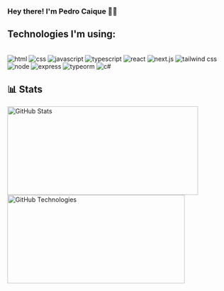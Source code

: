 ### Hey there! I'm Pedro Caique ✌🏼

## Technologies I'm using:

<div style="display: block"><br>
    <img alt="html" src="https://img.shields.io/badge/HTML5-E34F26?style=for-the-badge&logo=html5&logoColor=white">
    <img alt="css" src="https://img.shields.io/badge/CSS3-1572B6?style=for-the-badge&logo=css3&logoColor=white">
    <img alt="javascript" src="https://img.shields.io/badge/JavaScript-323330?style=for-the-badge&logo=javascript&logoColor=F7DF1E">
    <img alt="typescript" src="https://img.shields.io/badge/TypeScript-007ACC?style=for-the-badge&logo=typescript&logoColor=white">
    <img alt="react" src="https://img.shields.io/badge/React-20232A?style=for-the-badge&logo=react&logoColor=61DAFB">
    <img alt="next.js" src="https://img.shields.io/badge/Next.js-000000.svg?style=for-the-badge&logo=nextdotjs&logoColor=white">
    <img alt="tailwind css" src="https://img.shields.io/badge/Tailwind%20CSS-06B6D4.svg?style=for-the-badge&logo=Tailwind-CSS&logoColor=white">
    <img alt="node" src="https://img.shields.io/badge/Node.js-43853D?style=for-the-badge&logo=node.js&logoColor=white">
    <img alt="express" src="https://img.shields.io/badge/Express-000000.svg?style=for-the-badge&logo=Express&logoColor=white">
    <img alt="typeorm" src="https://img.shields.io/badge/TypeORM-FE0803.svg?style=for-the-badge&logo=TypeORM&logoColor=white">
    <img alt="c#" src="https://img.shields.io/badge/C%23-239120?style=for-the-badge&logo=c-sharp&logoColor=white">
</div>

## 📊 Stats

<p>
  <img
    align="left"
    alt="GitHub Stats"
    width="430"
    height="200"
    src="https://github-readme-stats.vercel.app/api?username=pcaiquefelix&theme=tokyonight&hide_border=false&include_all_commits=true"
    alt="Github Stats"
  />

  <img 
    align="left" 
    alt="GitHub Technologies"
    width="400" 
    height="200" 
    src="https://github-readme-stats.vercel.app/api/top-langs/?username=pcaiquefelix&theme=tokyonight&layout=compact&custom_title=Technologies&langs_count=9" 
  />

</p>

